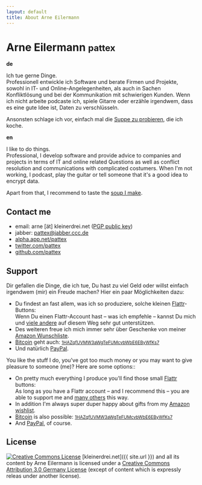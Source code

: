```yaml
---
layout: default
title: About Arne Eilermann
---
```

<h1>Arne Eilermann <small>pattex</small></h1>

<div class="row-fluid">
  <div class="span6">
    <strong>de</strong>
    <p>
      Ich tue gerne Dinge.<br>
      Professionell entwickle ich Software und berate Firmen und Projekte, sowohl in IT- und Online-Angelegenheiten, als auch in Sachen Konfliktlösung und bei der Kommunikation mit schwierigen Kunden. Wenn ich nicht arbeite podcaste ich, spiele Gitarre oder erzähle irgendwem, dass es eine gute Idee ist, Daten zu verschlüsseln.
    </p>
    <p>
      Ansonsten schlage ich vor, einfach mal die <a href="http://pattex.soup.io/">Suppe zu probieren</a>, die ich koche.
    </p>
  </div>
  <div class="span6">
    <strong>en</strong>
    <p>
      I like to do things.<br>
      Professional, I develop software and provide advice to companies and projects in terms of IT and online related Questions as well as conflict resolution and communications with complicated costumers. When I'm not working, I podcast, play the guitar or tell someone that it's a good idea to encrypt data.
    </p>
    <p>
      Apart from that, I recommend to taste the <a href="http://pattex.soup.io/">soup I make</a>.
    </p>
  </div>
</div>

## Contact me

* email: arne \[ät\] kleinerdrei.net ([PGP public key](http://pgp.mit.edu:11371/pks/lookup?op=get&search=0x397C6A2CC1ACAEE7))
* jabber: [pattex@jabber.ccc.de](xmpp:pattex@jabber.ccc.de)
* [alpha.app.net/pattex](https://alpha.app.net/pattex)
* [twitter.com/pattex](https://twitter.com/pattex/)
* [github.com/pattex](https://github.com/pattex)

## Support

<div class="row-fluid">
  <div class="span6">
    <p>
      Dir gefallen die Dinge, die ich tue, Du hast zu viel Geld oder willst einfach irgendwem (mir) ein Freude machen? Hier ein paar Möglichkeiten dazu:
    </p>
    <ul>
      <li>
        Du findest an fast allem, was ich so produziere, solche kleinen <a href="https://flattr.com">Flattr</a>-Buttons:
        <a class="FlattrButton" style="display:none;" title="kleinerdrei.net &lt;3" href="https://kleinerdrei.net"  data-flattr-uid="pattex" data-flattr-popout="1" data-flattr-button="compact" data-flattr-category="text" data-flattr-language="en_GB">kleinerdrei.net &lt;3</a><br>
        Wenn Du einen Flattr-Account hast – was ich empfehle – kannst Du mich und <a href="https://flattr.com/catalog" title="Catalog - Flattr.com">viele andere</a> auf diesem Weg sehr gut unterstützen.
      </li>
      <li>
        Des weiteren freue ich mich immer sehr über Geschenke von meiner <a href="http://www.amazon.de/registry/wishlist/SVTTOPEX09XF">Amazon Wunschliste</a>.
      </li>
      <li>
        <a href="http://bitcoin.org/">Bitcoin</a> geht auch: <small><a href="bitcoin:1HAZqfUVMW3aWgTeFUMcvbWbE6EByWfKs7">1HAZqfUVMW3aWgTeFUMcvbWbE6EByWfKs7</a></small>
      </li>
      <li>
        Und natürlich <a href="https://www.paypal.com/cgi-bin/webscr?cmd=_s-xclick&amp;hosted_button_id=9JX9DU47YJUQ8">PayPal</a>.
      </li>
    </ul>
  </div>
  <div class="span6">
    <p>
      You like the stuff I do, you've got too much money or you may want to give pleasure to someone (me)? Here are some options::
    </p>
    <ul>
      <li>
        On pretty much everything I produce you'll find those small <a href="https://flattr.com">Flattr</a> buttons:
        <a class="FlattrButton" style="display:none;" title="kleinerdrei.net &lt;3" href="https://kleinerdrei.net"  data-flattr-uid="pattex" data-flattr-popout="1" data-flattr-button="compact" data-flattr-category="text" data-flattr-language="en_GB">kleinerdrei.net &lt;3</a><br>
        As long as you have a Flattr account – and I recommend this – you are able to support me and <a href="https://flattr.com/catalog" title="Catalog - Flattr.com">many others</a> this way.
      </li>
      <li>
        In addition I'm always super duper happy about gifts from my <a href="http://www.amazon.de/registry/wishlist/SVTTOPEX09XF">Amazon wishlist</a>.
      </li>
      <li>
        <a href="http://bitcoin.org/">Bitcoin</a> is also possible: <small><a href="bitcoin:1HAZqfUVMW3aWgTeFUMcvbWbE6EByWfKs7">1HAZqfUVMW3aWgTeFUMcvbWbE6EByWfKs7</a></small>
      </li>
      <li>
        And <a href="https://www.paypal.com/cgi-bin/webscr?cmd=_s-xclick&amp;hosted_button_id=9JX9DU47YJUQ8">PayPal</a>, of course.
      </li>
    </ul>
  </div>
</div>

## License

<a rel="license" href="http://creativecommons.org/licenses/by/3.0/de/"><img alt="Creative Commons License" style="border-width:0" src="https://i.creativecommons.org/l/by/3.0/de/88x31.png" /></a>
[kleinerdrei.net]({{ site.url }}) and all its content by Arne Eilermann
is licensed under a [Creative Commons Attribution 3.0 Germany License](http://creativecommons.org/licenses/by/3.0/de/) (except of content which is expressly releas under another license).
